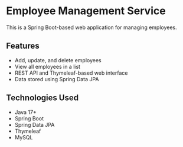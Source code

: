 # Employee Management Service

This is a Spring Boot-based web application for managing employees.

## Features
- Add, update, and delete employees
- View all employees in a list
- REST API and Thymeleaf-based web interface
- Data stored using Spring Data JPA

## Technologies Used
- Java 17+
- Spring Boot
- Spring Data JPA
- Thymeleaf
- MySQL
